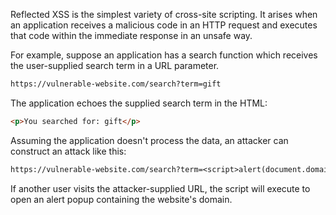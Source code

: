 Reflected XSS is the simplest variety of cross-site scripting. It arises when an application receives a malicious code in an HTTP request and executes that code within the immediate response in an unsafe way.

For example, suppose an application has a search function which receives the user-supplied search term in a URL parameter.
```txt
https://vulnerable-website.com/search?term=gift
```
The application echoes the supplied search term in the HTML:
```html
<p>You searched for: gift</p>
```
Assuming the application doesn't process the data, an attacker can construct an attack like this:
```txt
https://vulnerable-website.com/search?term=<script>alert(document.domain)</script>
```
If another user visits the attacker-supplied URL, the script will execute to open an alert popup containing the website's domain.